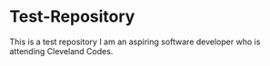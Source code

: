 # Test-Repository
This is a test repository
I am an aspiring software developer who is attending Cleveland Codes.
